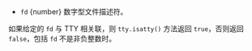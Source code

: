 <!-- YAML
added: v0.5.8
-->

* `fd` {number} 数字型文件描述符。

如果给定的 `fd` 与 TTY 相关联，则 `tty.isatty()` 方法返回 `true`，否则返回 `false`，包括 `fd` 不是非负整数时。

